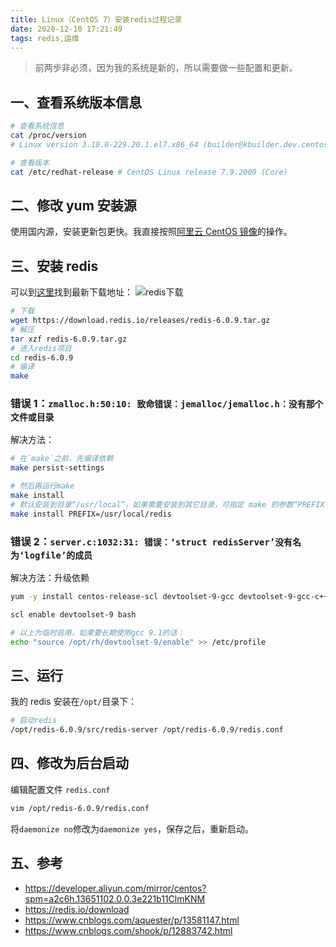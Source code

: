 ```yaml
---
title: Linux（CentOS 7）安装redis过程记录
date: 2020-12-10 17:21:49
tags: redis,运维
---
```


> 前两步非必须，因为我的系统是新的，所以需要做一些配置和更新。

## 一、查看系统版本信息

```bash
# 查看系统信息
cat /proc/version
# Linux version 3.10.0-229.20.1.el7.x86_64 (builder@kbuilder.dev.centos.org) (gcc version 4.8.3 20140911 (Red Hat 4.8.3-9) (GCC) )

# 查看版本
cat /etc/redhat-release # CentOS Linux release 7.9.2009 (Core)
```

## 二、修改 yum 安装源

使用国内源，安装更新包更快。我直接按照[阿里云 CentOS 镜像](https://developer.aliyun.com/mirror/centos?spm=a2c6h.13651102.0.0.3e221b11ClmKNM)的操作。

## 三、安装 redis

可以到[这里](https://redis.io/download)找到最新下载地址：
![redis下载](/uploads/post/redis.png)

```bash
# 下载
wget https://download.redis.io/releases/redis-6.0.9.tar.gz
# 解压
tar xzf redis-6.0.9.tar.gz
# 进入redis项目
cd redis-6.0.9
# 编译
make
```

### 错误 1：`zmalloc.h:50:10: 致命错误：jemalloc/jemalloc.h：没有那个文件或目录`

解决方法：

```bash
# 在`make`之前，先编译依赖
make persist-settings

# 然后再运行make
make install
# 默认安装到目录“/usr/local”，如果需要安装到其它目录，可指定 make 的参数“PREFIX”，如：
make install PREFIX=/usr/local/redis
```

### 错误 2：`server.c:1032:31: 错误：‘struct redisServer’没有名为‘logfile’的成员`

解决方法：升级依赖

```bash
yum -y install centos-release-scl devtoolset-9-gcc devtoolset-9-gcc-c++ devtoolset-9-binutils

scl enable devtoolset-9 bash

# 以上为临时启用，如果要长期使用gcc 9.1的话：
echo "source /opt/rh/devtoolset-9/enable" >> /etc/profile
```

## 三、运行

我的 redis 安装在`/opt/`目录下：

```bash
# 启动redis
/opt/redis-6.0.9/src/redis-server /opt/redis-6.0.9/redis.conf
```

## 四、修改为后台启动

编辑配置文件 `redis.conf`

```bash
vim /opt/redis-6.0.9/redis.conf
```

将`daemonize no`修改为`daemonize yes`，保存之后，重新启动。

## 五、参考

- https://developer.aliyun.com/mirror/centos?spm=a2c6h.13651102.0.0.3e221b11ClmKNM
- https://redis.io/download
- https://www.cnblogs.com/aquester/p/13581147.html
- https://www.cnblogs.com/shook/p/12883742.html
